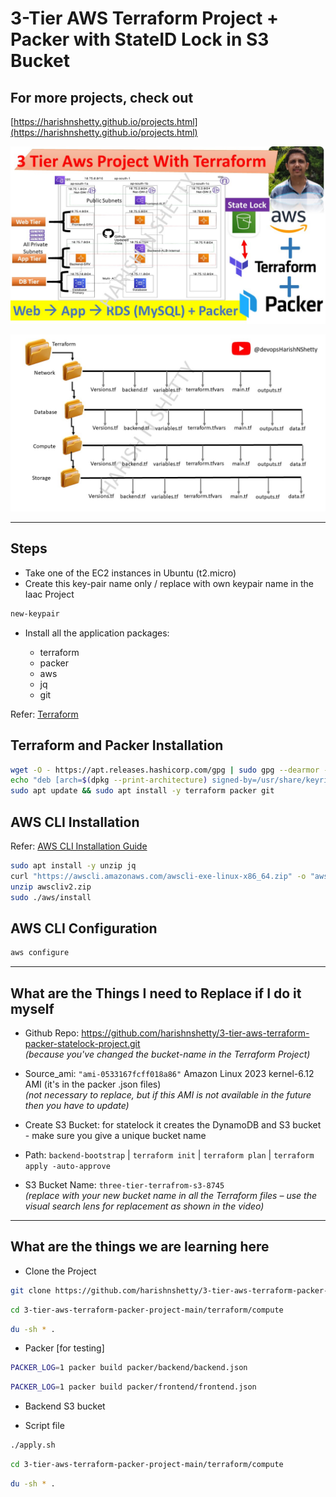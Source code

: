 # 3-Tier AWS Terraform Project + Packer with StateID Lock in S3 Bucket

## For more projects, check out  
[https://harishnshetty.github.io/projects.html](https://harishnshetty.github.io/projects.html)

[![Video Tutorial](https://github.com/harishnshetty/image-data-project/blob/9abf8f00d35d9f50dc95893102fcf3f374319383/3tieraws-project-statelock-terraform-packer.jpg)](https://www.youtube.com/@devopsHarishShetty)

[![Channel Link](https://github.com/harishnshetty/image-data-project/blob/9abf8f00d35d9f50dc95893102fcf3f374319383/3tieraws-project-statelock-terraform-packer%20-structure.jpg)](https://www.youtube.com/@devopsHarishShetty)

---

## Steps

- Take one of the EC2 instances in Ubuntu (t2.micro)
- Create this key-pair name only / replace with own keypair name in the Iaac Project

```bash
new-keypair
```

- Install all the application packages:

  - terraform
  - packer
  - aws
  - jq
  - git

Refer: [Terraform](https://developer.hashicorp.com/terraform/install)

## Terraform and Packer Installation

```bash
wget -O - https://apt.releases.hashicorp.com/gpg | sudo gpg --dearmor -o /usr/share/keyrings/hashicorp-archive-keyring.gpg
echo "deb [arch=$(dpkg --print-architecture) signed-by=/usr/share/keyrings/hashicorp-archive-keyring.gpg] https://apt.releases.hashicorp.com $(grep -oP '(?<=UBUNTU_CODENAME=).*' /etc/os-release || lsb_release -cs)" | sudo tee /etc/apt/sources.list.d/hashicorp.list
sudo apt update && sudo apt install -y terraform packer git 
```

## AWS CLI Installation

Refer: [AWS CLI Installation Guide](https://docs.aws.amazon.com/cli/latest/userguide/getting-started-install.html)

```bash
sudo apt install -y unzip jq
curl "https://awscli.amazonaws.com/awscli-exe-linux-x86_64.zip" -o "awscliv2.zip"
unzip awscliv2.zip
sudo ./aws/install
```

## AWS CLI Configuration

```bash
aws configure
```

---

## What are the Things I need to Replace if I do it myself

- Github Repo: https://github.com/harishnshetty/3-tier-aws-terraform-packer-statelock-project.git  
  *(because you've changed the bucket-name in the Terraform Project)*

- Source_ami: `"ami-0533167fcff018a86"`   Amazon Linux 2023 kernel-6.12 AMI    (it's in the packer .json files)  
  *(not necessary to replace, but if this AMI is not available in the future then you have to update)*

- Create S3 Bucket: for statelock it creates the DynamoDB and S3 bucket - make sure you give a unique bucket name

- Path: `backend-bootstrap` | `terraform init` | `terraform plan` | `terraform apply -auto-approve`

- S3 Bucket Name: `three-tier-terrafrom-s3-8745`  
  *(replace with your new bucket name in all the Terraform files – use the visual search lens for replacement as shown in the video)*

---

## What are the things we are learning here

- Clone the Project

```bash
git clone https://github.com/harishnshetty/3-tier-aws-terraform-packer-statelock-project.git
```

```bash
cd 3-tier-aws-terraform-packer-project-main/terraform/compute
```

```bash
du -sh * .
```

- Packer [for testing]

```bash
PACKER_LOG=1 packer build packer/backend/backend.json
```

```bash
PACKER_LOG=1 packer build packer/frontend/frontend.json
```

- Backend S3 bucket

- Script file

```bash
./apply.sh
```

```bash
cd 3-tier-aws-terraform-packer-project-main/terraform/compute
```

```bash
du -sh * .
```